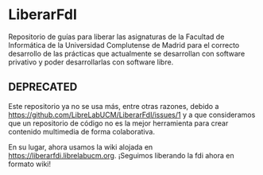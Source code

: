 **LiberarFdI**
==========

Repositorio de guías para liberar las asignaturas de la Facultad de Informática de la Universidad Complutense de Madrid para el correcto desarrollo de las prácticas que actualmente se desarrollan con software privativo y poder desarrollarlas con software libre.

DEPRECATED
-------

Este repositorio ya no se usa más, entre otras razones, debido a https://github.com/LibreLabUCM/LiberarFdI/issues/1 y a que consideramos que un repositorio de código no es la mejor herramienta para crear contenido multimedia de forma colaborativa.

En su lugar, ahora usamos la wiki alojada en https://liberarfdi.librelabucm.org. ¡Seguimos liberando la fdi ahora en formato wiki!
